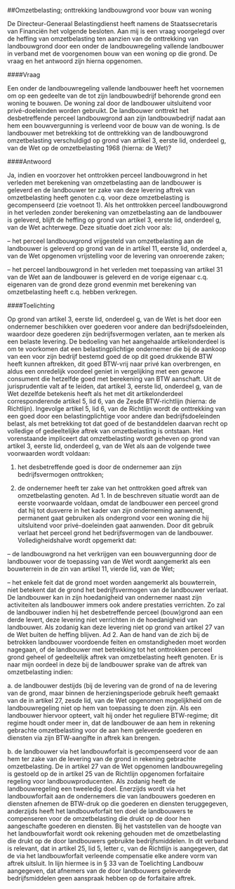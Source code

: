 <meta http-equiv='Content-Type' content='text/html; charset=utf-8' />

##Omzetbelasting; onttrekking landbouwgrond voor bouw van woning

De Directeur-Generaal Belastingdienst heeft namens de Staatssecretaris van Financiën het volgende besloten.     Aan mij is een vraag voorgelegd over de heffing van omzetbelasting ten aanzien van de onttrekking van landbouwgrond door een onder de landbouwregeling vallende landbouwer in verband met de voorgenomen bouw van een woning op die grond. De vraag en het antwoord zijn hierna opgenomen.   

####Vraag

Een onder de landbouwregeling vallende landbouwer heeft het voornemen om op een gedeelte van de tot zijn landbouwbedrijf behorende grond een woning te bouwen. De woning zal door de landbouwer uitsluitend voor privé-doeleinden worden gebruikt. De landbouwer onttrekt het desbetreffende perceel landbouwgrond aan zijn landbouwbedrijf nadat aan hem een bouwvergunning is verleend voor de bouw van de woning. Is de landbouwer met betrekking tot de onttrekking van de landbouwgrond omzetbelasting verschuldigd op grond van artikel 3, eerste lid, onderdeel g, van de Wet op de omzetbelasting 1968 (hierna: de Wet)?    

####Antwoord

Ja, indien en voorzover het onttrokken perceel landbouwgrond in het verleden met berekening van omzetbelasting aan de landbouwer is geleverd en de landbouwer ter zake van deze levering aftrek van omzetbelasting heeft genoten c.q. voor deze omzetbelasting is gecompenseerd (zie voetnoot 1). Als het onttrokken perceel landbouwgrond in het verleden zonder berekening van omzetbelasting aan de landbouwer is geleverd, blijft de heffing op grond van artikel 3, eerste lid, onderdeel g, van de Wet achterwege. Deze situatie doet zich voor als: 

– het perceel landbouwgrond vrijgesteld van omzetbelasting aan de landbouwer is geleverd op grond van de in artikel 11, eerste lid, onderdeel a, van de Wet opgenomen vrijstelling voor de levering van onroerende zaken;  

– het perceel landbouwgrond in het verleden met toepassing van artikel 31 van de Wet aan de landbouwer is geleverd en de vorige eigenaar c.q. eigenaren van de grond deze grond evenmin met berekening van omzetbelasting heeft c.q. hebben verkregen.      

####Toelichting

Op grond van artikel 3, eerste lid, onderdeel g, van de Wet is het door een ondernemer beschikken over goederen voor andere dan bedrijfsdoeleinden, waardoor deze goederen zijn bedrijfsvermogen verlaten, aan te merken als een belaste levering. De bedoeling van het aangehaalde artikelonderdeel is om te voorkomen dat een belastingplichtige ondernemer die bij de aankoop van een voor zijn bedrijf bestemd goed de op dit goed drukkende BTW heeft kunnen aftrekken, dit goed BTW-vrij naar privé kan overbrengen, en aldus een onredelijk voordeel geniet in vergelijking met een gewone consument die hetzelfde goed met berekening van BTW aanschaft. Uit de jurisprudentie valt af te leiden, dat artikel 3, eerste lid, onderdeel g, van de Wet dezelfde betekenis heeft als het met dit artikelonderdeel corresponderende artikel 5, lid 6, van de Zesde BTW-richtlijn (hierna: de Richtlijn). Ingevolge artikel 5, lid 6, van de Richtlijn wordt de onttrekking van een goed door een belastingplichtige voor andere dan bedrijfsdoeleinden belast, als met betrekking tot dat goed of de bestanddelen daarvan recht op volledige of gedeeltelijke aftrek van omzetbelasting is ontstaan. Het vorenstaande impliceert dat omzetbelasting wordt geheven op grond van artikel 3, eerste lid, onderdeel g, van de Wet als aan de volgende twee voorwaarden wordt voldaan: 

1. het desbetreffende goed is door de ondernemer aan zijn bedrijfsvermogen onttrokken;  

2. de ondernemer heeft ter zake van het onttrokken goed aftrek van omzetbelasting genoten.   Ad 1. In de beschreven situatie wordt aan de eerste voorwaarde voldaan, omdat de landbouwer een perceel grond dat hij tot dusverre in het kader van zijn onderneming aanwendt, permanent gaat gebruiken als ondergrond voor een woning die hij uitsluitend voor privé-doeleinden gaat aanwenden. Door dit gebruik verlaat het perceel grond het bedrijfsvermogen van de landbouwer. Volledigheidshalve wordt opgemerkt dat: 

– de landbouwgrond na het verkrijgen van een bouwvergunning door de landbouwer voor de toepassing van de Wet wordt aangemerkt als een bouwterrein in de zin van artikel 11, vierde lid, van de Wet;  

– het enkele feit dat de grond moet worden aangemerkt als bouwterrein, niet betekent dat de grond het bedrijfsvermogen van de landbouwer verlaat. De landbouwer kan in zijn hoedanigheid van ondernemer naast zijn activiteiten als landbouwer immers ook andere prestaties verrichten. Zo zal de landbouwer indien hij het desbetreffende perceel (bouw)grond aan een derde levert, deze levering niet verrichten in de hoedanigheid van landbouwer. Als zodanig kan deze levering niet op grond van artikel 27 van de Wet buiten de heffing blijven.   Ad 2. Aan de hand van de zich bij de betrokken landbouwer voordoende feiten en omstandigheden moet worden nagegaan, of de landbouwer met betrekking tot het onttrokken perceel grond geheel of gedeeltelijk aftrek van omzetbelasting heeft genoten. Er is naar mijn oordeel in deze bij de landbouwer sprake van de aftrek van omzetbelasting indien: 

a. de landbouwer destijds (bij de levering van de grond of na de levering van de grond, maar binnen de herzieningsperiode gebruik heeft gemaakt van de in artikel 27, zesde lid, van de Wet opgenomen mogelijkheid om de landbouwregeling niet op hem van toepassing te doen zijn. Als een landbouwer hiervoor opteert, valt hij onder het reguliere BTW-regime; dit regime houdt onder meer in, dat de landbouwer de aan hem in rekening gebrachte omzetbelasting voor de aan hem geleverde goederen en diensten via zijn BTW-aangifte in aftrek kan brengen.  

b. de landbouwer via het landbouwforfait is gecompenseerd voor de aan hem ter zake van de levering van de grond in rekening gebrachte omzetbelasting. De in artikel 27 van de Wet opgenomen landbouwregeling is gestoeld op de in artikel 25 van de Richtlijn opgenomen forfaitaire regeling voor landbouwproducenten. Als zodanig heeft de landbouwregeling een tweeledig doel. Enerzijds wordt via het landbouwforfait aan de ondernemers die van landbouwers goederen en diensten afnemen de BTW-druk op die goederen en diensten teruggegeven, anderzijds heeft het landbouwforfait ten doel de landbouwers te compenseren voor de omzetbelasting die drukt op de door hen aangeschafte goederen en diensten. Bij het vaststellen van de hoogte van het landbouwforfait wordt ook rekening gehouden met de omzetbelasting die drukt op de door landbouwers gebruikte bedrijfsmiddelen. In dit verband is relevant, dat in artikel 25, lid 5, letter c, van de Richtlijn is aangegeven, dat de via het landbouwforfait verleende compensatie elke andere vorm van aftrek uitsluit. In lijn hiermee is in § 33 van de Toelichting Landbouw aangegeven, dat afnemers van de door landbouwers geleverde bedrijfsmiddelen geen aanspraak hebben op de forfaitaire aftrek.       
